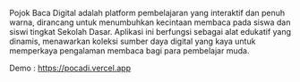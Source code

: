 Pojok Baca Digital adalah platform pembelajaran yang interaktif dan penuh warna, dirancang untuk menumbuhkan kecintaan membaca pada siswa dan siswi tingkat Sekolah Dasar. Aplikasi ini berfungsi sebagai alat edukatif yang dinamis, menawarkan koleksi sumber daya digital yang kaya untuk memperkaya pengalaman membaca bagi para pembelajar muda.

Demo : https://pocadi.vercel.app
